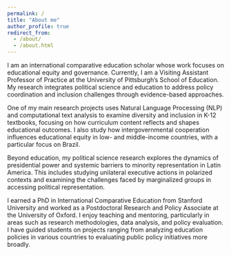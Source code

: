 ```yaml
---
permalink: /
title: "About me"
author_profile: true
redirect_from: 
  - /about/
  - /about.html
---
```


I am an international comparative education scholar whose work focuses on educational equity and governance. Currently, I am a Visiting Assistant Professor of Practice at the University of Pittsburgh’s School of Education. My research integrates political science and education to address policy coordination and inclusion challenges through evidence-based approaches.

One of my main research projects uses Natural Language Processing (NLP) and computational text analysis to examine diversity and inclusion in K-12 textbooks, focusing on how curriculum content reflects and shapes educational outcomes. I also study how intergovernmental cooperation influences educational equity in low- and middle-income countries, with a particular focus on Brazil.

Beyond education, my political science research explores the dynamics of presidential power and systemic barriers to minority representation in Latin America. This includes studying unilateral executive actions in polarized contexts and examining the challenges faced by marginalized groups in accessing political representation. 

I earned a PhD in International Comparative Education from Stanford University and worked as a Postdoctoral Research and Policy Associate at the University of Oxford. I enjoy teaching and mentoring, particularly in areas such as research methodologies, data analysis, and policy evaluation. I have guided students on projects ranging from analyzing education policies in various countries to evaluating public policy initiatives more broadly.
